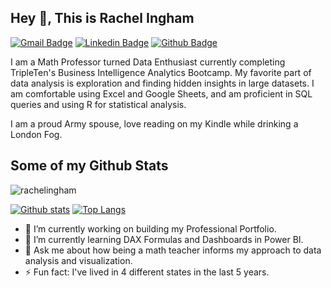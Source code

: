 ## Hey 👋, This is Rachel Ingham
[![Gmail Badge](https://img.shields.io/badge/-rachelgkeyser@gmail.com-c14438?style=flat&logo=Gmail&logoColor=white&link=mailto:rachelgkeyser@gmail.com)](mailto:rachelgkeyser@gmail.com) 
[![Linkedin Badge](https://img.shields.io/badge/-linkedin.com/in/rachelg-ingham/-0072b1?style=flat&logo=Linkedin&logoColor=white&link=https://www.linkedin.com/in/linkedin.com/in/rachelg-ingham//)](https://www.linkedin.com/in/linkedin.com/in/rachelg-ingham//) [![Github Badge](https://img.shields.io/badge/-rachelingham-grey?style=flat&logo=github&logoColor=white&link=https://github.com/rachelingham/)](https://www.github.com/rachelingham/) <p align='left'>I am a Math Professor turned Data Enthusiast currently completing TripleTen's Business Intelligence Analytics Bootcamp. My favorite part of data analysis is exploration and finding hidden insights in large datasets. I am comfortable using Excel and Google Sheets, and am proficient in SQL queries and using R for statistical analysis. 

I am a proud Army spouse, love reading on my Kindle while drinking a London Fog. </p>

## Some of my Github Stats
<p align=left> <img src=https://komarev.com/ghpvc/?username=rachelingham alt=rachelingham /> </p>

[![Github stats](https://github-readme-stats.vercel.app/api?username=rachelingham&show_icons=true&include_all_commits=true)](https://github.com/rachelingham/github-readme-stats)
[![Top Langs](https://github-readme-stats.vercel.app/api/top-langs/?username=rachelingham&layout=compact)](https://github.com/rachelingham/github-readme-stats)

- 🔭 I’m currently working on building my Professional Portfolio.
- 🌱 I’m currently learning DAX Formulas and Dashboards in Power BI.
- 💬 Ask me about how being a math teacher informs my approach to data analysis and visualization.
- ⚡ Fun fact: I've lived in 4 different states in the last 5 years. 
